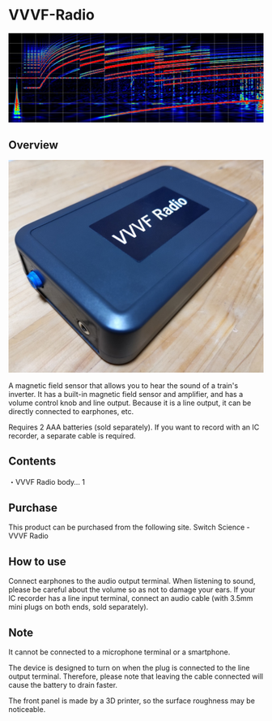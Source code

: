 # VVVF-Radio
![spectrum](./docs/img/spectrum.jpg)

## Overview
![Main body image](./docs/img/VVVF-Radio.jpg)

A magnetic field sensor that allows you to hear the sound of a train's inverter. It has a built-in magnetic field sensor and amplifier, and has a volume control knob and line output. Because it is a line output, it can be directly connected to earphones, etc.

Requires 2 AAA batteries (sold separately). If you want to record with an IC recorder, a separate cable is required.

## Contents
・VVVF Radio body… 1

## Purchase
This product can be purchased from the following site.
Switch Science - VVVF Radio

## How to use
Connect earphones to the audio output terminal. When listening to sound, please be careful about the volume so as not to damage your ears. If your IC recorder has a line input terminal, connect an audio cable (with 3.5mm mini plugs on both ends, sold separately).

## Note
It cannot be connected to a microphone terminal or a smartphone.

The device is designed to turn on when the plug is connected to the line output terminal. Therefore, please note that leaving the cable connected will cause the battery to drain faster.

The front panel is made by a 3D printer, so the surface roughness may be noticeable.
